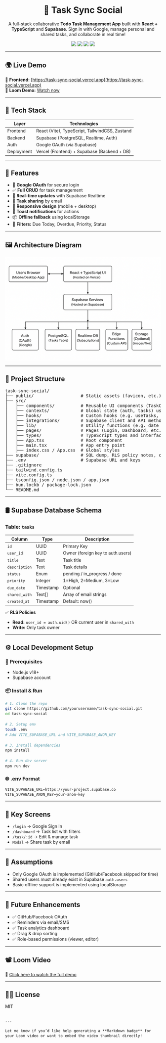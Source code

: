 <h1 align="center">📝 Task Sync Social</h1>

<p align="center">
  A full-stack collaborative <b>Todo Task Management App</b> built with <b>React + TypeScript</b> and <b>Supabase</b>. Sign in with Google, manage personal and shared tasks, and collaborate in real time!
</p>

<p align="center">
  <img src="https://img.shields.io/badge/Frontend-React-blue?logo=react" />
  <img src="https://img.shields.io/badge/Backend-Supabase-3FCF8E?logo=supabase" />
  <img src="https://img.shields.io/badge/TypeScript-Enabled-blue?logo=typescript" />
  <img src="https://img.shields.io/badge/Deployed-Vercel-black?logo=vercel" />
</p>

---

## 🌍 Live Demo

🔗 **Frontend:** [https://task-sync-social.vercel.app](https://task-sync-social.vercel.app)  
🎥 **Loom Demo:** [Watch now](https://www.loom.com/share/4bdaec3ec0274da5990ce20d87b23204?sid=8fe83ed5-08c0-442c-b723-2823b355bd7e)

---

## 🧰 Tech Stack

| Layer       | Technologies                                   |
|-------------|------------------------------------------------|
| Frontend    | React (Vite), TypeScript, TailwindCSS, Zustand |
| Backend     | Supabase (PostgreSQL, Realtime, Auth)          |
| Auth        | Google OAuth (via Supabase)                    |
| Deployment  | Vercel (Frontend) + Supabase (Backend + DB)    |

---

## 🚀 Features

- 🔐 **Google OAuth** for secure login
- ✅ **Full CRUD** for task management
- 🔁 **Real-time updates** with Supabase Realtime
- 👥 **Task sharing** by email
- 📱 **Responsive design** (mobile + desktop)
- 🔔 **Toast notifications** for actions
- 📦 **Offline fallback** using localStorage
- 📂 **Filters:** Due Today, Overdue, Priority, Status

---

## 🖼️ Architecture Diagram

![Architecture](./public/architecture%20diagram.png)

---

## 📁 Project Structure

<pre>
task-sync-social/
├── public/                  # Static assets (favicon, etc.)
├── src/
│   ├── components/          # Reusable UI components (TaskCard, Button)
│   ├── contexts/            # Global state (auth, tasks) using Zustand or React Context
│   ├── hooks/               # Custom hooks (e.g. useTasks, useUser)
│   ├── integrations/        # Supabase client and API methods
│   ├── lib/                 # Utility functions (e.g. date utils, validators)
│   ├── pages/               # Pages (Login, Dashboard, etc.)
│   ├── types/               # TypeScript types and interfaces
│   ├── App.tsx              # Root component
│   ├── main.tsx             # App entry point
│   ├── index.css / App.css  # Global styles
├── supabase/                # SQL dump, RLS policy notes, config
├── .env                     # Supabase URL and keys
├── .gitignore
├── tailwind.config.ts
├── vite.config.ts
├── tsconfig.json / node.json / app.json
├── bun.lockb / package-lock.json
└── README.md
</pre>

---

## 🛢️ Supabase Database Schema

### Table: `tasks`

| Column         | Type      | Description                        |
|----------------|-----------|------------------------------------|
| `id`           | UUID      | Primary Key                        |
| `user_id`      | UUID      | Owner (foreign key to auth.users)  |
| `title`        | Text      | Task title                         |
| `description`  | Text      | Task details                       |
| `status`       | Enum      | pending / in_progress / done       |
| `priority`     | Integer   | 1=High, 2=Medium, 3=Low             |
| `due_date`     | Timestamp | Optional                           |
| `shared_with`  | Text[]    | Array of email strings             |
| `created_at`   | Timestamp | Default: now()                     |

✅ **RLS Policies**
- **Read:** `user_id = auth.uid()` OR current user in `shared_with`
- **Write:** Only task owner

---

## ⚙️ Local Development Setup

### 🧾 Prerequisites
- Node.js v18+
- Supabase account

### 📦 Install & Run

```bash
# 1. Clone the repo
git clone https://github.com/yourusername/task-sync-social.git
cd task-sync-social

# 2. Setup env
touch .env
# Add VITE_SUPABASE_URL and VITE_SUPABASE_ANON_KEY

# 3. Install dependencies
npm install

# 4. Run dev server
npm run dev
````

### 🌐 .env Format

```env
VITE_SUPABASE_URL=https://your-project.supabase.co
VITE_SUPABASE_ANON_KEY=your-anon-key
```

---

## 🧪 Key Screens

* `/login` → Google Sign In
* `/dashboard` → Task list with filters
* `/task/:id` → Edit & manage task
* `Modal` → Share task by email

---

## 📌 Assumptions

* Only Google OAuth is implemented (GitHub/Facebook skipped for time)
* Shared users must already exist in Supabase `auth.users`
* Basic offline support is implemented using localStorage

---

## 🎯 Future Enhancements

* ✅ GitHub/Facebook OAuth
* ✅ Reminders via email/SMS
* ✅ Task analytics dashboard
* ✅ Drag & drop sorting
* ✅ Role-based permissions (viewer, editor)

---

## 📽️ Loom Video

🎥 [Click here to watch the full demo](https://www.loom.com/share/4bdaec3ec0274da5990ce20d87b23204?sid=8fe83ed5-08c0-442c-b723-2823b355bd7e)

---

## 🧑‍⚖️ License

MIT

```

---

Let me know if you’d like help generating a **Markdown badge** for your Loom video or want to embed the video thumbnail directly!
```
